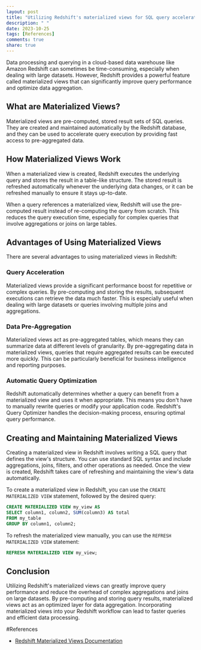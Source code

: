 ```yaml
---
layout: post
title: "Utilizing Redshift's materialized views for SQL query acceleration and data pre-aggregation."
description: " "
date: 2023-10-25
tags: [References]
comments: true
share: true
---
```


Data processing and querying in a cloud-based data warehouse like Amazon Redshift can sometimes be time-consuming, especially when dealing with large datasets. However, Redshift provides a powerful feature called materialized views that can significantly improve query performance and optimize data aggregation.

## What are Materialized Views?

Materialized views are pre-computed, stored result sets of SQL queries. They are created and maintained automatically by the Redshift database, and they can be used to accelerate query execution by providing fast access to pre-aggregated data.

## How Materialized Views Work

When a materialized view is created, Redshift executes the underlying query and stores the result in a table-like structure. The stored result is refreshed automatically whenever the underlying data changes, or it can be refreshed manually to ensure it stays up-to-date.

When a query references a materialized view, Redshift will use the pre-computed result instead of re-computing the query from scratch. This reduces the query execution time, especially for complex queries that involve aggregations or joins on large tables.

## Advantages of Using Materialized Views

There are several advantages to using materialized views in Redshift:

### Query Acceleration

Materialized views provide a significant performance boost for repetitive or complex queries. By pre-computing and storing the results, subsequent executions can retrieve the data much faster. This is especially useful when dealing with large datasets or queries involving multiple joins and aggregations.

### Data Pre-Aggregation

Materialized views act as pre-aggregated tables, which means they can summarize data at different levels of granularity. By pre-aggregating data in materialized views, queries that require aggregated results can be executed more quickly. This can be particularly beneficial for business intelligence and reporting purposes.

### Automatic Query Optimization

Redshift automatically determines whether a query can benefit from a materialized view and uses it when appropriate. This means you don't have to manually rewrite queries or modify your application code. Redshift's Query Optimizer handles the decision-making process, ensuring optimal query performance.

## Creating and Maintaining Materialized Views

Creating a materialized view in Redshift involves writing a SQL query that defines the view's structure. You can use standard SQL syntax and include aggregations, joins, filters, and other operations as needed. Once the view is created, Redshift takes care of refreshing and maintaining the view's data automatically.

To create a materialized view in Redshift, you can use the `CREATE MATERIALIZED VIEW` statement, followed by the desired query:

```sql
CREATE MATERIALIZED VIEW my_view AS
SELECT column1, column2, SUM(column3) AS total
FROM my_table
GROUP BY column1, column2;
```

To refresh the materialized view manually, you can use the `REFRESH MATERIALIZED VIEW` statement:

```sql
REFRESH MATERIALIZED VIEW my_view;
```

## Conclusion

Utilizing Redshift's materialized views can greatly improve query performance and reduce the overhead of complex aggregations and joins on large datasets. By pre-computing and storing query results, materialized views act as an optimized layer for data aggregation. Incorporating materialized views into your Redshift workflow can lead to faster queries and efficient data processing.

#References
- [Redshift Materialized Views Documentation](https://docs.aws.amazon.com/redshift/latest/dg/materialized-view-overview.html)